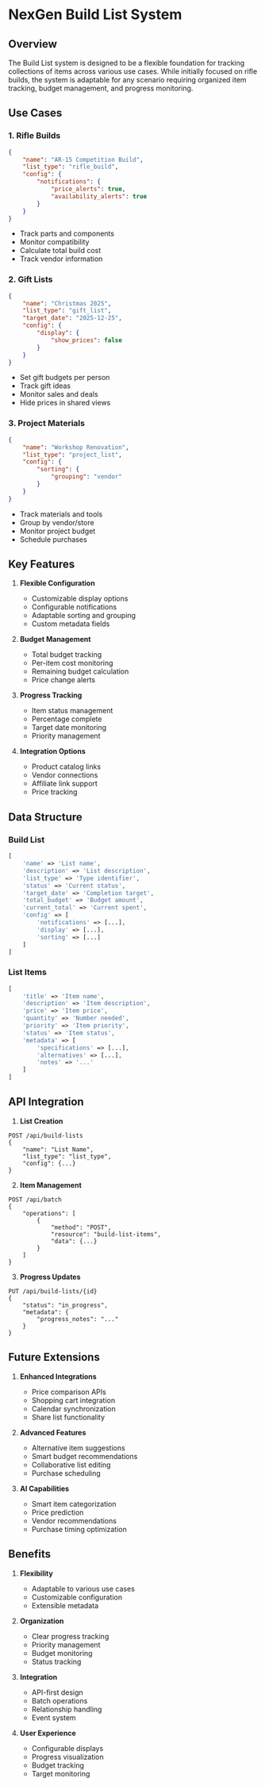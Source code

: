 # NexGen Build List System

## Overview

The Build List system is designed to be a flexible foundation for tracking collections of items across various use cases. While initially focused on rifle builds, the system is adaptable for any scenario requiring organized item tracking, budget management, and progress monitoring.

## Use Cases

### 1. Rifle Builds
```json
{
    "name": "AR-15 Competition Build",
    "list_type": "rifle_build",
    "config": {
        "notifications": {
            "price_alerts": true,
            "availability_alerts": true
        }
    }
}
```
- Track parts and components
- Monitor compatibility
- Calculate total build cost
- Track vendor information

### 2. Gift Lists
```json
{
    "name": "Christmas 2025",
    "list_type": "gift_list",
    "target_date": "2025-12-25",
    "config": {
        "display": {
            "show_prices": false
        }
    }
}
```
- Set gift budgets per person
- Track gift ideas
- Monitor sales and deals
- Hide prices in shared views

### 3. Project Materials
```json
{
    "name": "Workshop Renovation",
    "list_type": "project_list",
    "config": {
        "sorting": {
            "grouping": "vendor"
        }
    }
}
```
- Track materials and tools
- Group by vendor/store
- Monitor project budget
- Schedule purchases

## Key Features

1. **Flexible Configuration**
   - Customizable display options
   - Configurable notifications
   - Adaptable sorting and grouping
   - Custom metadata fields

2. **Budget Management**
   - Total budget tracking
   - Per-item cost monitoring
   - Remaining budget calculation
   - Price change alerts

3. **Progress Tracking**
   - Item status management
   - Percentage complete
   - Target date monitoring
   - Priority management

4. **Integration Options**
   - Product catalog links
   - Vendor connections
   - Affiliate link support
   - Price tracking

## Data Structure

### Build List
```php
[
    'name' => 'List name',
    'description' => 'List description',
    'list_type' => 'Type identifier',
    'status' => 'Current status',
    'target_date' => 'Completion target',
    'total_budget' => 'Budget amount',
    'current_total' => 'Current spent',
    'config' => [
        'notifications' => [...],
        'display' => [...],
        'sorting' => [...]
    ]
]
```

### List Items
```php
[
    'title' => 'Item name',
    'description' => 'Item description',
    'price' => 'Item price',
    'quantity' => 'Number needed',
    'priority' => 'Item priority',
    'status' => 'Item status',
    'metadata' => [
        'specifications' => [...],
        'alternatives' => [...],
        'notes' => '...'
    ]
]
```

## API Integration

1. **List Creation**
```http
POST /api/build-lists
{
    "name": "List Name",
    "list_type": "list_type",
    "config": {...}
}
```

2. **Item Management**
```http
POST /api/batch
{
    "operations": [
        {
            "method": "POST",
            "resource": "build-list-items",
            "data": {...}
        }
    ]
}
```

3. **Progress Updates**
```http
PUT /api/build-lists/{id}
{
    "status": "in_progress",
    "metadata": {
        "progress_notes": "..."
    }
}
```

## Future Extensions

1. **Enhanced Integrations**
   - Price comparison APIs
   - Shopping cart integration
   - Calendar synchronization
   - Share list functionality

2. **Advanced Features**
   - Alternative item suggestions
   - Smart budget recommendations
   - Collaborative list editing
   - Purchase scheduling

3. **AI Capabilities**
   - Smart item categorization
   - Price prediction
   - Vendor recommendations
   - Purchase timing optimization

## Benefits

1. **Flexibility**
   - Adaptable to various use cases
   - Customizable configuration
   - Extensible metadata

2. **Organization**
   - Clear progress tracking
   - Priority management
   - Budget monitoring
   - Status tracking

3. **Integration**
   - API-first design
   - Batch operations
   - Relationship handling
   - Event system

4. **User Experience**
   - Configurable displays
   - Progress visualization
   - Budget tracking
   - Target monitoring
